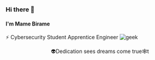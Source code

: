 ### Hi there 👋

#### I'm Mame Birame
⚡ Cybersecurity Student Apprentice Engineer
![geek](https://i.pinimg.com/originals/8b/fd/01/8bfd01c18be1b5059bc0d7770d9dabf1.gif)

<p style="text-align: center;">👽Dedication sees dreams come true🕸️t</p>

